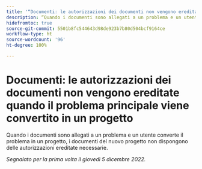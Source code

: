 ```yaml
---
title: '“Documenti: le autorizzazioni dei documenti non vengono ereditate quando il problema principale viene convertito in un progetto”'
description: “Quando i documenti sono allegati a un problema e un utente converte il problema in un progetto, i documenti del nuovo progetto non dispongono delle autorizzazioni ereditate necessarie”.
hidefromtoc: true
source-git-commit: 5501b8fc544643d98de923b7b80d504bcf9164ce
workflow-type: ht
source-wordcount: '96'
ht-degree: 100%

---
```



# Documenti: le autorizzazioni dei documenti non vengono ereditate quando il problema principale viene convertito in un progetto

<!--This issue is on both WF and WFP TOCs-->

Quando i documenti sono allegati a un problema e un utente converte il problema in un progetto, i documenti del nuovo progetto non dispongono delle autorizzazioni ereditate necessarie.

_Segnalato per la prima volta il giovedì 5 dicembre 2022._

